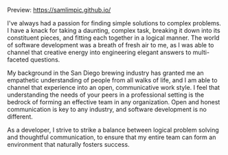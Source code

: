 Preview: https://samlimpic.github.io/

I've always had a passion for finding simple solutions to complex problems.  I have a knack for taking a daunting, complex task, breaking it down into its constituent pieces, and fitting each together in a logical manner.  The world of software development was a breath of fresh air to me, as I was able to channel that creative energy into engineering elegant answers to multi-faceted questions.

My background in the San Diego brewing industry has granted me an empathetic understanding of people from all walks of life, and I am able to channel that experience into an open, communicative work style.  I feel that understanding the needs of your peers in a professional setting is the bedrock of forming an effective team in any organization.  Open and honest communication is key to any industry, and software development is no different.

As a developer, I strive to strike a balance between logical problem solving and thoughtful communication, to ensure that my entire team can form an environment that naturally fosters success.
